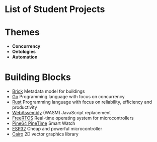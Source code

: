 # List of Student Projects

# Themes

- **Concurrency**
- **Ontologies**
- **Automation**

# Building Blocks

- [Brick](https://brickschema.org) Metadata model for buildings
- [Go](https://golang.org) Programming language with focus on concurrency
- [Rust](https://www.rust-lang.org) Programming language with focus on reliability, efficiency and productivity
- [WebAssembly](https://webassembly.org) (WASM) JavaScript replacement
- [FreeRTOS](https://www.freertos.org) Real-time operating system for microcontrollers
- [Pine64 PineTime](https://www.pine64.org/pinetime/) Smart Watch
- [ESP32](http://esp32.net) Cheap and powerful microcontroller
- [Cairo](https://www.cairographics.org) 2D vector graphics library

